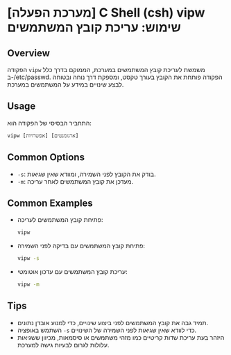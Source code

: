 # [מערכת הפעלה] C Shell (csh) vipw שימוש: עריכת קובץ המשתמשים

## Overview
הפקודה `vipw` משמשת לעריכת קובץ המשתמשים במערכת, הממוקם בדרך כלל ב-/etc/passwd. הפקודה פותחת את הקובץ בעורך טקסט, ומספקת דרך נוחה ובטוחה לבצע שינויים במידע על המשתמשים במערכת.

## Usage
התחביר הבסיסי של הפקודה הוא:
```
vipw [אפשרויות] [ארגומנטים]
```

## Common Options
- `-s`: בודק את הקובץ לפני השמירה, ומוודא שאין שגיאות.
- `-m`: מעדכן את קובץ המשתמשים לאחר עריכה.

## Common Examples
- פתיחת קובץ המשתמשים לעריכה:
  ```bash
  vipw
  ```

- פתיחת קובץ המשתמשים עם בדיקה לפני השמירה:
  ```bash
  vipw -s
  ```

- עריכת קובץ המשתמשים עם עדכון אוטומטי:
  ```bash
  vipw -m
  ```

## Tips
- תמיד גבה את קובץ המשתמשים לפני ביצוע שינויים, כדי למנוע אובדן נתונים.
- השתמש באופציה `-s` כדי לוודא שאין שגיאות לפני השמירה של השינויים.
- היזהר בעת עריכת שדות קריטיים כמו מזהי משתמשים או סיסמאות, מכיוון ששגיאות עלולות לגרום לבעיות גישה למערכת.